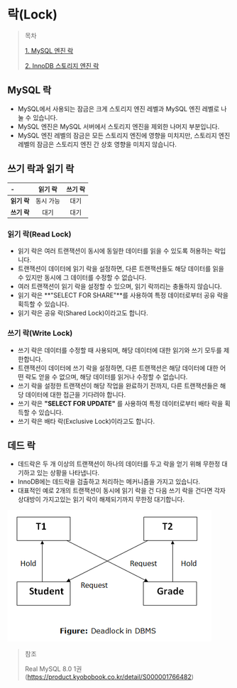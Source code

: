 # 락(Lock)

> 목차
> 
> [1. MySQL 엔진 락](https://github.com/tlarbals824/TIL/blob/main/Database/MySQL/Lock/MySQLEngineLock.md)
> 
> [2. InnoDB 스토리지 엔진 락](https://github.com/tlarbals824/TIL/blob/main/Database/MySQL/Lock/InnoDBLock.md)

## MySQL 락

* MySQL에서 사용되는 잠금은 크게 스토리지 엔진 레벨과 MySQL 엔진 레벨로 나눌 수 있습니다.
* MySQL 엔진은 MySQL 서버에서 스토리지 엔진을 제외한 나머지 부분입니다.
* MySQL 엔진 레벨의 잠금은 모든 스토리지 엔진에 영향을 미치지만, 스토리지 엔진 레벨의 잠금은 스토리지 엔진 간 상호 영향을 미치지 않습니다.

## 쓰기 락과 읽기 락

| -        | 읽기 락  |  쓰기 락  |
|:---------|:-----:|:------:|
| **읽기 락** | 동시 가능 |   대기   |
| **쓰기 락** |  대기   |   대기   |

### 읽기 락(Read Lock)

* 읽기 락은 여러 트랜잭션이 동시에 동일한 데이터를 읽을 수 있도록 허용하는 락입니다.
* 트랜잭션이 데이터에 읽기 락을 설정하면, 다른 트랜잭션들도 해당 데이터를 읽을 수 있지만 동시에 그 데이터를 수정할 수 없습니다.
* 여러 트랜잭션이 읽기 락을 설정할 수 있으며, 읽기 락끼리는 충돌하지 않습니다.
* 읽기 락은 **"SELECT FOR SHARE"**를 사용하여 특정 데이터로부터 공유 락을 획득할 수 있습니다.
* 읽기 락은 공유 락(Shared Lock)이라고도 합니다.

### 쓰기 락(Write Lock)

* 쓰기 락은 데이터를 수정할 때 사용되며, 해당 데이터에 대한 읽기와 쓰기 모두를 제한합니다.
* 트랜잭션이 데이터에 쓰기 락을 설정하면, 다른 트랜잭션은 해당 데이터에 대한 어떤 락도 얻을 수 없으며, 해당 데이터를 읽거나 수정할 수 없습니다.
* 쓰기 락을 설정한 트랜잭션이 해당 작업을 완료하기 전까지, 다른 트랜잭션들은 해당 데이터에 대한 접근을 기다려야 합니다.
* 쓰기 락은 **"SELECT FOR UPDATE"** 를 사용하여 특정 데이터로부터 배타 락을 획득할 수 있습니다.
* 쓰기 락은 배타 락(Exclusive Lock)이라고도 합니다.

## 데드 락

* 데드락은 두 개 이상의 트랜잭션이 하나의 데이터를 두고 락을 얻기 위해 무한정 대기하고 있는 상황을 나타냅니다.
* InnoDB에는 데드락을 검출하고 처리하는 메커니즘을 가지고 있습니다.
* 대표적인 예로 2개의 트랜잭션이 동시에 읽기 락을 건 다음 쓰기 락을 건다면 각자 상대방이 가지고있는 읽기 락이 해제되기까지 무한정 대기합니다.

<img src="img/deadlock.png">

> 참조
> 
> Real MySQL 8.0 1권(https://product.kyobobook.co.kr/detail/S000001766482)